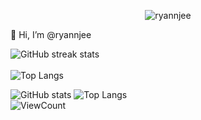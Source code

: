 
<p align="center">
	<img src="https://komarev.com/ghpvc/?username=ryannjee&label=Profile%20views&color=8080ff&style=flat" alt="ryannjee" />
</p>

👋 Hi, I’m @ryannjee

![GitHub streak stats](https://github-readme-streak-stats.herokuapp.com/?user=ryannjee)  
<br>
![Top Langs](https://github-readme-stats.vercel.app/api/top-langs/?username=ryannjee&layout=compact)

![GitHub stats](https://github-readme-streak-stats.herokuapp.com/?user=ryannjee&layout=compact)
![Top Langs](https://github-readme-stats.vercel.app/api/top-langs/?username=ryannjee&layout=compact)  
![ViewCount](https://komarev.com/ghpvc/?username=ryannjee&color=63c5da)

<!---
ryannjee/ryannjee is a ✨ special ✨ repository because its `README.md` (this file) appears on your GitHub profile.
You can click the Preview link to take a look at your changes.
--->
